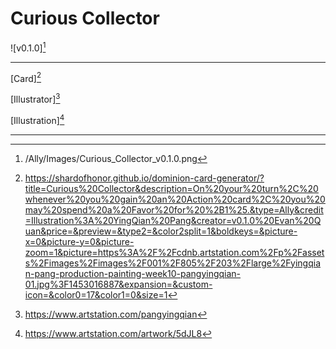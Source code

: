 # Curious Collector

![v0.1.0][^v0.1.0]

---

[Card][^Card]

[Illustrator][^Illustrator]

[Illustration][^Illustration]

---

[^v0.1.0]: /Ally/Images/Curious_Collector_v0.1.0.png
[^Card]: https://shardofhonor.github.io/dominion-card-generator/?title=Curious%20Collector&description=On%20your%20turn%2C%20whenever%20you%20gain%20an%20Action%20card%2C%20you%20may%20spend%20a%20Favor%20for%20%2B1%25.&type=Ally&credit=Illustration%3A%20YingQian%20Pang&creator=v0.1.0%20Evan%20Quan&price=&preview=&type2=&color2split=1&boldkeys=&picture-x=0&picture-y=0&picture-zoom=1&picture=https%3A%2F%2Fcdnb.artstation.com%2Fp%2Fassets%2Fimages%2Fimages%2F001%2F805%2F203%2Flarge%2Fyingqian-pang-production-painting-week10-pangyingqian-01.jpg%3F1453016887&expansion=&custom-icon=&color0=17&color1=0&size=1
[^Illustrator]: https://www.artstation.com/pangyingqian
[^Illustration]: https://www.artstation.com/artwork/5dJL8
